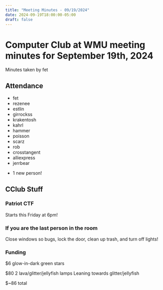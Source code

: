 ```yaml
---
title: "Meeting Minutes - 09/19/2024"
date: 2024-09-19T18:00:00-05:00
draft: false
---
```


# Computer Club at WMU meeting minutes for September 19th, 2024
Minutes taken by fet



## Attendance
* fet
* rezenee
* estlin
* girrockss
* krakentosh
* kahrl
* hammer
* poisson
* scarz
* rob
* crosstangent
* alliexpress
* jerrbear

+ 1 new person!


## CClub Stuff 

### Patriot CTF
Starts this Friday at 6pm!

### If you are the last person in the room
Close windows so bugs, lock the door, clean up trash, and turn off lights!


### Funding
$6 glow-in-dark green stars

$80 2 lava/glitter/jellyfish lamps
Leaning towards glitter/jellyfish

$~86 total
